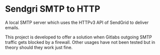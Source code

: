 # Sendgri SMTP to HTTP
A local SMTP server which uses the HTTPv3 API of SendGrid to deliver emails.

This project is developed to offer a solution when Gitlabs outgoing SMTP traffic gets blocked by a firewall. Other usages have not been tested but in theory should they work just fine.
